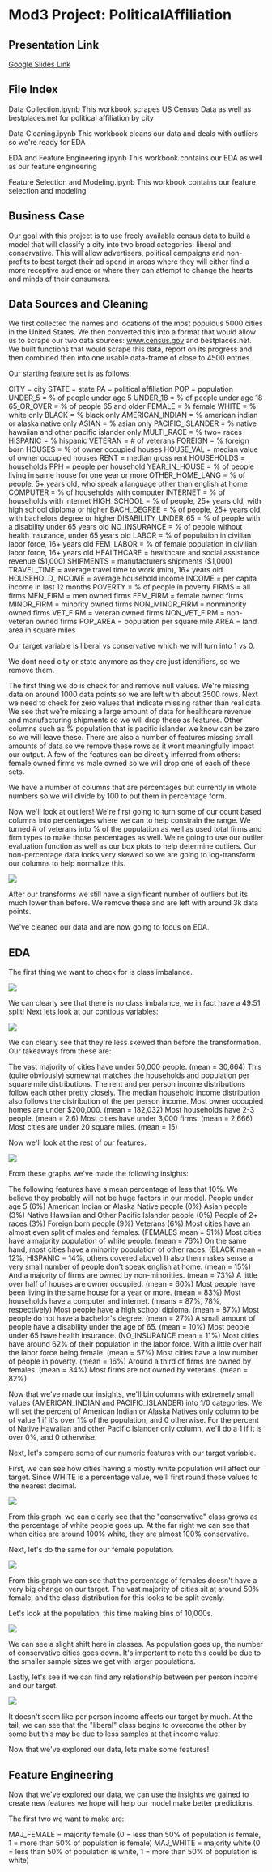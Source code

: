 # Mod3 Project: PoliticalAffiliation

## Presentation Link
[Google Slides Link](https://docs.google.com/presentation/d/1mTeWWz0e7ZeS89ZXlbpMjVIzXqBZDaZQr57pHrJ2dBg/edit?usp=sharing)

## File Index
Data Collection.ipynb
This workbook scrapes US Census Data as well as bestplaces.net for political affiliation by city

Data Cleaning.ipynb
This workbook cleans our data and deals with outliers so we're ready for EDA

EDA and Feature Engineering.ipynb
This workbook contains our EDA as well as our feature engineering

Feature Selection and Modeling.ipynb
This workbook contains our feature selection and modeling.

## Business Case
Our goal with this project is to use freely available census data to build a model that will classify a city into two broad categories: liberal and conservative. This will allow advertisers, political campaigns and non-profits to best target their
ad spend in areas where they will either find a more receptive audience or where they can attempt to change the hearts and minds of their consumers. 

## Data Sources and Cleaning
We first collected the names and locations of the most populous 5000 cities in the United States. We then converted this into a format that would allow us to scrape our two data sources: www.census.gov and bestplaces.net. We built functions that would scrape this data, report on its progress and then combined then into one usable data-frame of close to 4500 entries.

Our starting feature set is as follows:

CITY = city
STATE = state
PA = political affiliation
POP = population
UNDER_5 = % of people under age 5
UNDER_18 = % of people under age 18
65_OR_OVER = % of people 65 and older
FEMALE = % female
WHITE = % white only
BLACK = % black only
AMERICAN_INDIAN = % american indian or alaska native only
ASIAN = % asian only
PACIFIC_ISLANDER = % native hawaiian and other pacific islander only
MULTI_RACE = % two+ races
HISPANIC = % hispanic
VETERAN = # of veterans
FOREIGN = % foreign born
HOUSES = % of owner occupied houses
HOUSE_VAL = median value of owner occupied houses
RENT = median gross rent
HOUSEHOLDS = households
PPH = people per household
YEAR_IN_HOUSE = % of people living in same house for one year or more
OTHER_HOME_LANG = % of people, 5+ years old, who speak a language other than english at home
COMPUTER = % of households with computer
INTERNET = % of households with internet
HIGH_SCHOOL = % of people, 25+ years old, with high school diploma or higher
BACH_DEGREE = % of people, 25+ years old, with bachelors degree or higher
DISABILITY_UNDER_65 = % of people with a disability under 65 years old
NO_INSURANCE = % of people without health insurance, under 65 years old
LABOR = % of population in civilian labor force, 16+ years old
FEM_LABOR = % of female population in civilian labor force, 16+ years old
HEALTHCARE = healthcare and social assistance revenue (\$1,000)
SHIPMENTS = manufacturers shipments (\$1,000)
TRAVEL_TIME = average travel time to work (min), 16+ years old
HOUSEHOLD_INCOME = average household income
INCOME = per capita income in last 12 months
POVERTY = % of people in poverty
FIRMS = all firms
MEN_FIRM = men owned firms
FEM_FIRM = female owned firms
MINOR_FIRM = minority owned firms
NON_MINOR_FIRM = nonminority owned firms
VET_FIRM = veteran owned firms
NON_VET_FIRM = non-veteran owned firms
POP_AREA = population per square mile
AREA = land area in square miles

Our target variable is liberal vs conservative which we will turn into 1 vs 0.

We dont need city or state anymore as they are just identifiers, so we remove them.

The first thing we do is check for and remove null values. We're missing data on around 1000 data points so we are left with about 3500 rows. Next we need to check for zero values that indicate missing rather than real data. We see that we're missing a large amount of data for healthcare revenue and manufacturing shipments so we will drop these as features. Other columns such as % population that is pacific islander we know can be zero so we will leave these. There are also a number of features missing small amounts of data so we remove these rows as it wont meaningfully impact our output. A few of the features can be directly inferred from others: female owned firms vs male owned so we will drop one of each of these sets. 

We have a number of columns that are percentages but currently in whole numbers so we will divide by 100 to put them in percentage form. 

Now we'll look at outliers! We're first going to turn some of our count based columns into percentages where we can to help constrain the range. We turned # of veterans into % of the population as well as used total firms and firm types to make those percentages as well. We're going to use our outlier evaluation function as well as our box plots to help determine outliers. Our non-percentage data looks very skewed so we are going to log-transform our columns to help normalize this.

<img src="https://github.com/CaryMosley/PoliticalAffiliation/blob/master/continous_charts.png">

After our transforms we still have a significant number of outliers but its much lower than before. We remove these and are left with around 3k data points. 

We've cleaned our data and are now going to focus on EDA.

## EDA
The first thing we want to check for is class imbalance. 

<img src="https://github.com/CaryMosley/PoliticalAffiliation/blob/master/class_plot.png">

We can clearly see that there is no class imbalance, we in fact have a 49:51 split! Next lets look at our contious variables:

<img src="https://github.com/CaryMosley/PoliticalAffiliation/blob/master/continous_chartslog.png">

We can clearly see that they're less skewed than before the transformation. Our takeaways from these are:

The vast majority of cities have under 50,000 people. (mean = 30,664)
This (quite obviously) somewhat matches the households and population per square mile distributions.
The rent and per person income distributions follow each other pretty closely.
The median household income distribution also follows the distribution of the per person income.
Most owner occupied homes are under \$200,000. (mean = 182,032)
Most households have 2-3 people. (mean = 2.6)
Most cities have under 3,000 firms. (mean = 2,666)
Most cities are under 20 square miles. (mean = 15)

Now we'll look at the rest of our features.

<img src="https://github.com/CaryMosley/PoliticalAffiliation/blob/master/percent_charts.png">

From these graphs we've made the following insights:

The following features have a mean percentage of less that 10%. We believe they probably will not be huge factors in our model.
People under age 5 (6%)
American Indian or Alaska Native people (0%)
Asian people (3%)
Native Hawaiian and Other Pacific Islander people (0%)
People of 2+ races (3%)
Foreign born people (9%)
Veterans (6%)
Most cities have an almost even split of males and females. (FEMALES mean = 51%)
Most cities have a majority population of white people. (mean = 76%)
On the same hand, most cities have a minority population of other races. (BLACK mean = 12%, HISPANIC = 14%, others covered above)
It also then makes sense a very small number of people don't speak english at home. (mean = 15%)
And a majority of firms are owned by non-minorities. (mean = 73%)
A little over half of houses are owner occupied. (mean = 60%)
Most people have been living in the same house for a year or more. (mean = 83%)
Most households have a computer and internet. (means = 87%, 78%, respectively)
Most people have a high school diploma. (mean = 87%)
Most people do not have a bachelor's degree. (mean = 27%)
A small amount of people have a disability under the age of 65. (mean = 10%)
Most people under 65 have health insurance. (NO_INSURANCE mean = 11%)
Most cities have around 62% of their population in the labor force.
With a little over half the labor force being female. (mean = 57%)
Most cities have a low number of people in poverty. (mean = 16%)
Around a third of firms are owned by females. (mean = 34%)
Most firms are not owned by veterans. (mean = 82%)

Now that we've made our insights, we'll bin columns with extremely small values (AMERICAN_INDIAN and PACIFIC_ISLANDER) into 1/0 categories. We will set the percent of American Indian or Alaska Natives only column to be of value 1 if it's over 1% of the population, and 0 otherwise. For the percent of Native Hawaiian and other Pacific Islander only column, we'll do a 1 if it is over 0%, and 0 otherwise.


Next, let's compare some of our numeric features with our target variable.

First, we can see how cities having a mostly white population will affect our target. Since WHITE is a percentage value, we'll first round these values to the nearest decimal.

<img src="https://github.com/CaryMosley/PoliticalAffiliation/blob/master/white_stacked.png">

From this graph, we can clearly see that the "conservative" class grows as the percentage of white people goes up. At the far right we can see that when cities are around 100% white, they are almost 100% conservative.

Next, let's do the same for our female population.

<img src="https://github.com/CaryMosley/PoliticalAffiliation/blob/master/female_stacked.png">


From this graph we can see that the percentage of females doesn't have a very big change on our target. The vast majority of cities sit at around 50% female, and the class distribution for this looks to be split evenly.

Let's look at the population, this time making bins of 10,000s.

<img src="https://github.com/CaryMosley/PoliticalAffiliation/blob/master/pop_stacked.png">

We can see a slight shift here in classes. As population goes up, the number of conservative cities goes down. It's important to note this could be due to the smaller sample sizes we get with larger populations.

Lastly, let's see if we can find any relationship between per person income and our target.

<img src="https://github.com/CaryMosley/PoliticalAffiliation/blob/master/income_stacked.png">

It doesn't seem like per person income affects our target by much. At the tail, we can see that the "liberal" class begins to overcome the other by some but this may be due to less samples at that income value.

Now that we've explored our data, lets make some features!

## Feature Engineering

Now that we've explored our data, we can use the insights we gained to create new features we hope will help our model make better predictions.

The first two we want to make are:

MAJ_FEMALE = majority female (0 = less than 50% of population is female, 1 = more than 50% of population is female)
MAJ_WHITE = majority white (0 = less than 50% of population is white, 1 = more than 50% of population is white)
